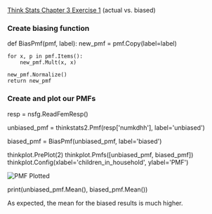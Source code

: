 [Think Stats Chapter 3 Exercise 1](http://greenteapress.com/thinkstats2/html/thinkstats2004.html#toc31) (actual vs. biased)

### Create biasing function

def BiasPmf(pmf, label):
    new_pmf = pmf.Copy(label=label)

    for x, p in pmf.Items():
        new_pmf.Mult(x, x)
        
    new_pmf.Normalize()
    return new_pmf
    
### Create and plot our PMFs

resp = nsfg.ReadFemResp()

unbiased_pmf = thinkstats2.Pmf(resp['numkdhh'], label='unbiased')

biased_pmf = BiasPmf(unbiased_pmf, label='biased')

thinkplot.PrePlot(2)
thinkplot.Pmfs([unbiased_pmf, biased_pmf])
thinkplot.Config(xlabel='children_in_household', ylabel='PMF')

![PMF Plotted](file:///Users/nicksherwin/Desktop/pmf.png)

print(unbiased_pmf.Mean(), biased_pmf.Mean())

As expected, the mean for the biased results is much higher.

 
